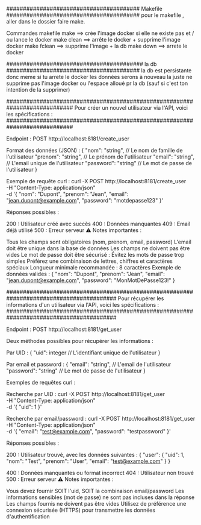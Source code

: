 ########################################
Makefile 
########################################
pour le makefile , aller dans le dossier faire make. 

Commandes makefile 
make ==> crée l'image docker si elle ne existe pas et / ou lance le docker 
make clean ==> arrête le docker + supprime l'image docker 
make fclean ==> supprime l'image + la db
make down ==> arrete le docker 

#########################################
la db 
########################################
la db est persistante donc meme si tu arrete le docker les données serons à nouveau la 
juste ne supprime pas l'image docker ou l'espace alloué pr la db (sauf si c'est ton intention de la supprimer)



############################################################################
Pour créer un nouvel utilisateur via l'API, voici les spécifications :
############################################################################

Endpoint : POST http://localhost:8181/create_user

Format des données (JSON) :
{
    "nom": "string",        // Le nom de famille de l'utilisateur
    "prenom": "string",     // Le prénom de l'utilisateur
    "email": "string",      // L'email unique de l'utilisateur
    "password": "string"    // Le mot de passe de l'utilisateur
}

Exemple de requête curl :
curl -X POST http://localhost:8181/create_user \
     -H "Content-Type: application/json" \
     -d '{
           "nom": "Dupont",
           "prenom": "Jean",
           "email": "jean.dupont@example.com",
           "password": "motdepasse123"
         }'

Réponses possibles :

200 : Utilisateur créé avec succès
400 : Données manquantes
409 : Email déjà utilisé
500 : Erreur serveur
⚠️ Notes importantes :

Tous les champs sont obligatoires (nom, prenom, email, password)
L'email doit être unique dans la base de données
Les champs ne doivent pas être vides
Le mot de passe doit être sécurisé :
Évitez les mots de passe trop simples
Préférez une combinaison de lettres, chiffres et caractères spéciaux
Longueur minimale recommandée : 8 caractères
Exemple de données valides :
{
    "nom": "Dupont",
    "prenom": "Jean",
    "email": "jean.dupont@example.com",
    "password": "MonMotDePasse123!"
}



#########################################################################################
Pour récupérer les informations d'un utilisateur via l'API, voici les spécifications :
#########################################################################################

Endpoint : POST http://localhost:8181/get_user

Deux méthodes possibles pour récupérer les informations :

Par UID :
{
    "uid": integer    // L'identifiant unique de l'utilisateur
}

Par email et password :
{
    "email": "string",     // L'email de l'utilisateur
    "password": "string"   // Le mot de passe de l'utilisateur
}

Exemples de requêtes curl :

Recherche par UID :
curl -X POST http://localhost:8181/get_user \
     -H "Content-Type: application/json" \
     -d '{
           "uid": 1
         }'

Recherche par email/password :
curl -X POST http://localhost:8181/get_user \
     -H "Content-Type: application/json" \
     -d '{
           "email": "test@example.com",
           "password": "testpassword"
         }'

Réponses possibles :

200 : Utilisateur trouvé, avec les données suivantes :
{
    "user": {
        "uid": 1,
        "nom": "Test",
        "prenom": "User",
        "email": "test@example.com"
    }
}

400 : Données manquantes ou format incorrect
404 : Utilisateur non trouvé
500 : Erreur serveur
⚠️ Notes importantes :

Vous devez fournir SOIT l'uid, SOIT la combinaison email/password
Les informations sensibles (mot de passe) ne sont pas incluses dans la réponse
Les champs fournis ne doivent pas être vides
Utilisez de préférence une connexion sécurisée (HTTPS) pour transmettre les données d'authentification
